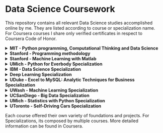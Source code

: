 
# Data Science Coursework

This repository contains all relevant Data Science studies accomplished online by me. They are listed according to course or specialization name. For Coursera courses I share only verified certificates in respect to Coursera Code of Honor.

<details><summary><strong>MIT - Python programming, Computational Thinking and Data Science</strong></summary> 
<br>

- [Course details](https://github.com/jjuinni/Coursework/tree/master/MIT_6.000x) 
- Description: Python programming language foundation, computational thinking and data science concepts.
</details>

<details><summary><strong>Stanford - Programming methodology</strong></summary> 
<br>

- [Course details](https://github.com/jjuinni/Coursework/tree/master/Stanford_CS106A) 
- Description: Java along with good software engineering principles. Emphasis is on good programming style and the built-in facilities of the Java language.

</details>

<details><summary><strong>Stanford - Machine Learning with Matlab</strong></summary> 
<br>

- [Certificate](https://www.coursera.org/account/accomplishments/certificate/QP5FUT2ZUGVB)
- [Course reference](https://www.coursera.org/learn/machine-learning?) 
- Description: This course provides a broad introduction to machine learning, datamining, and statistical pattern recognition. 
Topics include: (i) Supervised learning (parametric/non-parametric algorithms, support vector machines, kernels, neural networks). 
				(ii) Unsupervised learning (clustering, dimensionality reduction, recommender systems, deep learning). 
				(iii) Best practices in machine learning (bias/variance theory; innovation process in machine learning and AI). 
The course also draw from numerous case studies and applications, to also learn how to apply learning algorithms to building smart robots (perception, control), text understanding (web search, anti-spam), computer vision, medical informatics, audio, database mining, and other areas.

</details>

<details><summary><strong>UMich - Python for Everbody Specialization</strong></summary> 
<br>

- [Certificate](https://www.coursera.org/account/accomplishments/specialization/certificate/2Z7LAWJXN8UA) 
- [Course reference](https://www.coursera.org/specializations/python?)
- Description: Introduce fundamental programming concepts including data structures, networked application program interfaces, and databases, using the Python programming language. In the Capstone Project, use the technologies learned throughout the Specialization to design and create your own  applications for data retrieval, processing, and visualization.

</details>

<details><summary><strong>IBM - Data Science Specialization</strong></summary> 
<br>

- [Certificate](https://www.coursera.org/account/accomplishments/specialization/certificate/YQD4EMUQJSZZ) 
- [Course reference](https://www.coursera.org/professional-certificates/ibm-data-science?)
- Description: The program consists of 9 online courses that provides you with the latest job-ready tools and skills, including open source tools and libraries, Python, databases, SQL, data visualization, data analysis, statistical analysis, predictive modeling, and machine learning algorithms. Learning data science through hands-on practice in the IBM Cloud using real data science tools and real-world data sets.

</details>

<details><summary><strong>Deep Learning Specialization</strong></summary> 
<br>

- [Certificate](https://www.coursera.org/account/accomplishments/specialization/certificate/SVBBMVT8E2XV)
- [Course reference](https://www.coursera.org/specializations/deep-learning?)
- Description: Foundations of Deep Learning, understand how to build neural networks, and learn how to lead successful machine learning projects. Topics include: Convolutional networks, RNNs, LSTM, Adam, Dropout, BatchNorm, Xavier/He initialization, and more.

</details>

<details><summary><strong>UDuke - Excel to MySQL: Analytic Techniques for Business Specialization</strong></summary> 
<br>

5/5 in progress
- [Certificate]()
- [Course reference](https://www.coursera.org/specializations/excel-mysql)
- Description: Use of tools and methods such as Excel, Tableau, and MySQL to analyze data, create forecasts and models, design visualizations, and communicate insights.

</details>

<details><summary><strong>UWash - Machine Learning Specialization</strong></summary> 
<br>

2/4 in progress
- [Certificate]()
- [Course reference](https://www.coursera.org/specializations/machine-learning?)
- Description: Machine Learning through a series of practical case studies. Topics include major areas including Prediction, Classification, Clustering, and Information Retrieval. Learn to analyze large and complex datasets, create systems that adapt and improve over time, and build intelligent applications that can make predictions from data.

</details>

<details><summary><strong>UCSanDiego - Big Data Specialization</strong></summary> 
<br>

3/6 in progress
- [Certificate]()
- [Course reference](https://www.coursera.org/specializations/big-data?)
- Description: The basics of using Hadoop with MapReduce, Spark, Pig and Hive. Understanding big data and how it will impact your business.

</details>

<details><summary><strong>UMich - Statistics with Python Specialization</strong></summary> 
<br>

2/3 in progress
- [Certificate]()
- [Course reference](https://www.coursera.org/specializations/statistics-with-python?)
- Description: Learning concepts of statistical analysis, where data come from, what types of data can be collected, study data design, data management, and how to effectively carry out data exploration and visualization.

</details>

<details><summary><strong>UToronto - Self-Driving Cars Specialization</strong></summary> 
<br>

1/4 in progress
- [Certificate]()
- [Course reference](https://www.coursera.org/specializations/self-driving-cars?)
- Description: Learning state-of-the-art engineering practices used in the self-driving car industry. Interact with real datasets from an autonomous vehicle (AV) - with hands-on projects using the open source simulator CARLA.

</details>

Each course offered their own variety of foundations and projects. 
For Specializations, its composed by multiple courses. More detailed information can be found in Coursera.